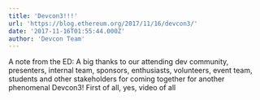```yaml
---
title: 'Devcon3!!!'
url: 'https://blog.ethereum.org/2017/11/16/devcon3/'
date: '2017-11-16T01:55:44.000Z'
author: 'Devcon Team'
---
```

A note from the ED:
A big thanks to our attending dev community, presenters, internal team, sponsors, enthusiasts, volunteers, event team, students and other stakeholders for coming together for another phenomenal Devcon3!
First of all, yes, video of all